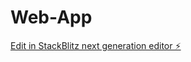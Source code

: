 # Web-App

[Edit in StackBlitz next generation editor ⚡️](https://stackblitz.com/~/github.com/Chira0624/Web-App)